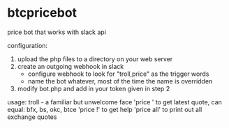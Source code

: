 # btcpricebot
price bot that works with slack api

configuration: 
1) upload the php files to a directory on your web server
2) create an outgoing webhook in slack
	- configure webhook to look for "troll,price" as the trigger words
	- name the bot whatever, most of the time the name is overridden
3) modify bot.php and add in your token given in step 2

usage:
troll - a familiar but unwelcome face
'price <exchange>' to get latest quote, <exchange> can equal: bfx, bs, okc, btce
'price !' to get help
'price all' to print out all exchange quotes